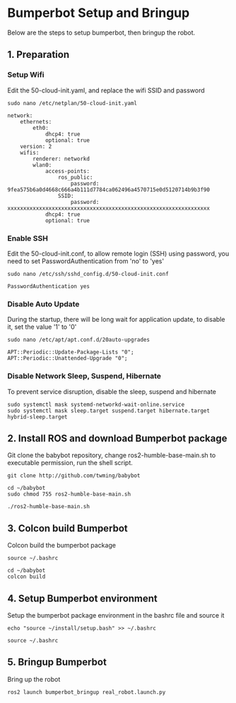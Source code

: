 # Bumperbot Setup and Bringup
Below are the steps to setup bumperbot, then bringup the robot.
## 1. Preparation 
### Setup Wifi
Edit the 50-cloud-init.yaml, and replace the wifi SSID and password
```
sudo nano /etc/netplan/50-cloud-init.yaml
```
```
network:
    ethernets:
        eth0:
            dhcp4: true
            optional: true
    version: 2
    wifis:
        renderer: networkd
        wlan0:
            access-points:
                ros_public:
                    password: 9fea575b6a0d4668c666a4b111d7784ca062496a4570715e0d5120714b9b3f90
                SSID:
                    password: xxxxxxxxxxxxxxxxxxxxxxxxxxxxxxxxxxxxxxxxxxxxxxxxxxxxxxxxxxxxxxxx
            dhcp4: true
            optional: true

```
### Enable SSH
Edit the 50-cloud-init.conf, to allow remote login (SSH) using password, you need to set PasswordAuthentication from 'no' to 'yes'
```
sudo nano /etc/ssh/sshd_config.d/50-cloud-init.conf
```
```
PasswordAuthentication yes
```

### Disable Auto Update
During the startup, there will be long wait for application update, to disable it, set the value '1' to '0' 
```
sudo nano /etc/apt/apt.conf.d/20auto-upgrades
```
```
APT::Periodic::Update-Package-Lists "0";
APT::Periodic::Unattended-Upgrade "0";
```
### Disable Network Sleep, Suspend, Hibernate
To prevent service disruption, disable the sleep, suspend and hibernate
```
sudo systemctl mask systemd-networkd-wait-online.service
sudo systemctl mask sleep.target suspend.target hibernate.target hybrid-sleep.target
```
## 2. Install ROS and download Bumperbot package
Git clone the babybot repository, change ros2-humble-base-main.sh to executable permission, run the shell script.
```
git clone http://github.com/twming/babybot
```
```
cd ~/babybot
sudo chmod 755 ros2-humble-base-main.sh
```
```
./ros2-humble-base-main.sh
```
## 3. Colcon build Bumperbot
Colcon build the bumperbot package
```
source ~/.bashrc
```
```
cd ~/babybot
colcon build
```
## 4. Setup Bumperbot environment
Setup the bumperbot package environment in the bashrc file and source it
```
echo "source ~/install/setup.bash" >> ~/.bashrc
```
```
source ~/.bashrc
```
## 5. Bringup Bumperbot
Bring up the robot
```
ros2 launch bumperbot_bringup real_robot.launch.py
```
